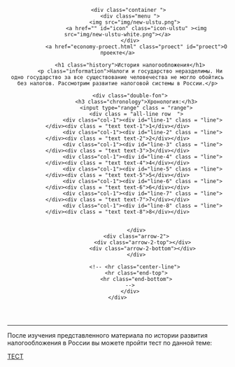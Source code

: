   <!DOCTYPE html>
<html>
    <html lang="en">
<head>
    <meta charset="UTF-8">
    <meta name="viewport" content="width=device-width, initial-scale=1.0">
    <meta http-equiv="X-UA-Compatible" content="ie=edge">
    <link href="https://cdn.jsdelivr.net/npm/bootstrap@5.0.0-beta1/dist/css/bootstrap.min.css" rel="stylesheet" integrity="sha384-giJF6kkoqNQ00vy+HMDP7azOuL0xtbfIcaT9wjKHr8RbDVddVHyTfAAsrekwKmP1" crossorigin="anonymous">
    <link rel="preconnect" href="https://fonts.gstatic.com">
    <link href="https://fonts.googleapis.com/css2?family=Inconsolata:wght@200;300;400;500;600;700;800;900&display=swap" rel="stylesheet">
    <link rel="stylesheet" href="css/economy.css" >
    <link rel="preconnect" href="https://fonts.gstatic.com">
<link href="https://fonts.googleapis.com/css2?family=Inconsolata:wght@200;300;400;500;600;700;800;900&family=Lato:ital,wght@0,100;0,300;0,400;0,700;0,900;1,100;1,300;1,400;1,700;1,900&display=swap" rel="stylesheet">
</head>
<body>
    <div class="container-fluid">
        <header>
      
           <div class="container ">
            <div class="menu ">
                <img src="img/new-ulstu.png"> 
                <a href="" id="icon" class="icon-ulstu" ><img src="img/new-ulstu-white.png"></a>
            </div>
                <a href="economy-proect.html" class="proect" id="proect">О проекте</a>
            
            <h1 class="history">История налогообложения</h1>
            <p class="information">Налоги и государство неразделимы. Ни одно государство за все существование человечества не могло обойтись без налогов. Рассмотрим развитие налоговой системы в России.</p>
            
            <div class="double-fon">
                <h3 class="chronology">Хронология:</h3>
                <input type="range" class = "range">
                <div class = "all-line row  ">
                    <div class="col-1"><div id="line-1" class = "line"></div><div class = "text text-1">1</div></div>
                    <div class="col-1"><div id="line-2" class = "line"></div><div class = "text text-2">2</div></div>
                    <div class="col-1"><div id="line-3" class = "line"></div><div class = "text text-3">3</div></div>
                    <div class="col-1"><div id="line-4" class = "line"></div><div class = "text text-4">4</div></div>
                    <div class="col-1"><div id="line-5" class = "line"></div><div class = "text text-5">5</div></div>
                    <div class="col-1"><div id="line-6" class = "line"></div><div class = "text text-6">6</div></div>
                    <div class="col-1"><div id="line-7" class = "line"></div><div class = "text text-7">7</div></div>
                    <div class="col-1"><div id="line-8" class = "line"></div><div class = "text text-8">8</div></div>
                    
                    
                </div>
                <div class="arrow-2">
                    <div class="arrow-2-top"></div>
                    <div class="arrow-2-bottom"></div>
                </div>
           
               <!-- <hr class="center-line">
                <hr class="end-top">
                <hr class="end-bottom">
            -->
            </div>
    </div>
</header>
</div>
<div class="container">
    <section class="sect">
        <hr>
<p>После изучения представленного материала по истории развития налогообложения в России вы можете пройти тест по данной теме:</p>

</section>
<div class="test">
    <div class="back-black">
<a href=""><span>ТЕСТ</span></a>
</div>
</div>
</div>
<div class="container-fluid foot" >
<footer>

</footer>
</div>
<script src="js/economy.js" ></script>
</body>

</html>

